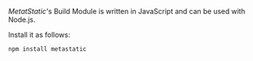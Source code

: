 *MetatStatic*'s Build Module is written in JavaScript and can be used with Node.js.

Install it as follows:

```code
npm install metastatic
```



